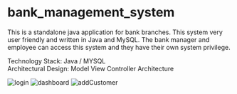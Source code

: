# bank_management_system

This is a standalone java application for bank branches. This system very user 
friendly and written in Java and MySQL. The bank manager and employee can 
access this system and they have their own system privilege.

Technology Stack:  Java /  MYSQL <br />
Architectural Design:  Model View Controller Architecture

![login](https://user-images.githubusercontent.com/76255370/103474122-b924eb80-4dc6-11eb-9288-34e3672fd825.png)
![dashboard](https://user-images.githubusercontent.com/76255370/103474145-ed98a780-4dc6-11eb-8fbe-18cf34e37efb.png)
![addCustomer](https://user-images.githubusercontent.com/76255370/103474147-f5584c00-4dc6-11eb-9a54-a64b1479e064.png)
